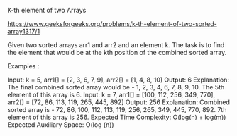 K-th element of two Arrays


https://www.geeksforgeeks.org/problems/k-th-element-of-two-sorted-array1317/1


Given two sorted arrays arr1 and arr2 and an element k. The task is to find the element that would be at the kth position of the combined sorted array.

Examples :

Input: k = 5, arr1[] = [2, 3, 6, 7, 9], arr2[] = [1, 4, 8, 10]
Output: 6
Explanation: The final combined sorted array would be - 1, 2, 3, 4, 6, 7, 8, 9, 10. The 5th element of this array is 6.
Input: k = 7, arr1[] = [100, 112, 256, 349, 770], arr2[] = [72, 86, 113, 119, 265, 445, 892]
Output: 256
Explanation: Combined sorted array is - 72, 86, 100, 112, 113, 119, 256, 265, 349, 445, 770, 892. 7th element of this array is 256.
Expected Time Complexity: O(log(n) + log(m))
Expected Auxiliary Space: O(log (n))
